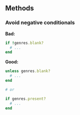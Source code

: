 ## Methods

### Avoid negative conditionals

**Bad:**

```ruby
if !genres.blank?
  # ...
end
```

**Good:**

```ruby
unless genres.blank?
  # ...
end

# or

if genres.present?
  # ...
end
```